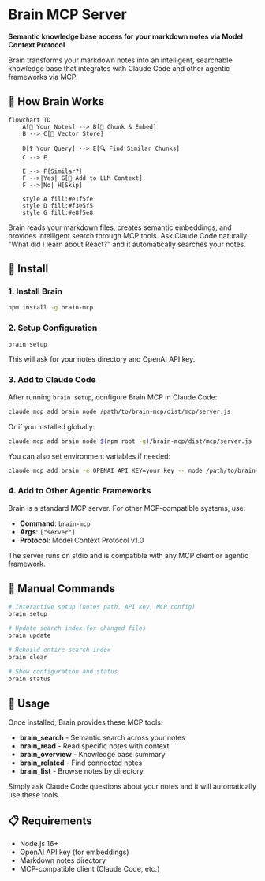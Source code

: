 # Brain MCP Server

**Semantic knowledge base access for your markdown notes via Model Context Protocol**

Brain transforms your markdown notes into an intelligent, searchable knowledge base that integrates with Claude Code and other agentic frameworks via MCP.

## 🧠 How Brain Works

```mermaid
flowchart TD
    A[📄 Your Notes] --> B[🔧 Chunk & Embed]
    B --> C[💾 Vector Store]
    
    D[❓ Your Query] --> E[🔍 Find Similar Chunks]
    C --> E
    
    E --> F{Similar?}
    F -->|Yes| G[📝 Add to LLM Context]
    F -->|No| H[Skip]
    
    style A fill:#e1f5fe
    style D fill:#f3e5f5
    style G fill:#e8f5e8
```

Brain reads your markdown files, creates semantic embeddings, and provides intelligent search through MCP tools. Ask Claude Code naturally: "What did I learn about React?" and it automatically searches your notes.

## 🚀 Install

### 1. Install Brain
```bash
npm install -g brain-mcp
```

### 2. Setup Configuration
```bash
brain setup
```
This will ask for your notes directory and OpenAI API key.

### 3. Add to Claude Code
After running `brain setup`, configure Brain MCP in Claude Code:

```bash
claude mcp add brain node /path/to/brain-mcp/dist/mcp/server.js
```

Or if you installed globally:
```bash
claude mcp add brain node $(npm root -g)/brain-mcp/dist/mcp/server.js
```

You can also set environment variables if needed:
```bash
claude mcp add brain -e OPENAI_API_KEY=your_key -- node /path/to/brain-mcp/dist/mcp/server.js
```

### 4. Add to Other Agentic Frameworks
Brain is a standard MCP server. For other MCP-compatible systems, use:
- **Command**: `brain-mcp`  
- **Args**: `["server"]`
- **Protocol**: Model Context Protocol v1.0

The server runs on stdio and is compatible with any MCP client or agentic framework.

## 🔧 Manual Commands

```bash
# Interactive setup (notes path, API key, MCP config)
brain setup

# Update search index for changed files
brain update

# Rebuild entire search index  
brain clear

# Show configuration and status
brain status
```

## 🎯 Usage

Once installed, Brain provides these MCP tools:
- **brain_search** - Semantic search across your notes
- **brain_read** - Read specific notes with context
- **brain_overview** - Knowledge base summary
- **brain_related** - Find connected notes
- **brain_list** - Browse notes by directory

Simply ask Claude Code questions about your notes and it will automatically use these tools.

## 📋 Requirements

- Node.js 16+
- OpenAI API key (for embeddings)
- Markdown notes directory
- MCP-compatible client (Claude Code, etc.)